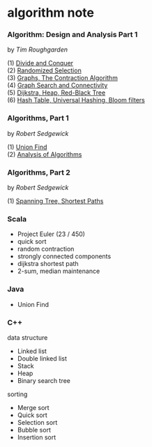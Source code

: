 # algorithm note

### **Algorithm: Design and Analysis Part 1** 

by *Tim Roughgarden*

(1) [Divide and Conquer](http://1ambda.github.io/divide-and-conquer/)  
(2) [Randomized Selection](http://1ambda.github.io/randomized-selection/)  
(3) [Graphs, The Contraction Algorithm](http://1ambda.github.io/graphs-the-contraction-algorithm/)  
(4) [Graph Search and Connectivity](http://1ambda.github.io/graph-search-and-connectivity/)  
(5) [Dijkstra, Heap, Red-Black Tree](http://1ambda.github.io/dijkstra-heap-balanced-tree/)  
(6) [Hash Table, Universal Hashing, Bloom filters](http://1ambda.github.io/hash-table-universal-hashing-bloom-filters/)  

### **Algorithms, Part 1** 

by *Robert Sedgewick*

(1) [Union Find](http://1ambda.github.io/union-find-algorithms-week-1/)  
(2) [Analysis of Algorithms](http://1ambda.github.io/analysis-of-algorithms/) 

### **Algorithms, Part 2**
by *Robert Sedgewick*

(1) [Spanning Tree, Shortest Paths](http://1ambda.github.io/graph-challenges-minimum-spanning-trees)  

### Scala

- Project Euler (23 / 450)
- quick sort
- random contraction
- strongly connected components
- dijkstra shortest path
- 2-sum, median maintenance


### Java

 - Union Find

### C++

data structure

- Linked list
- Double linked list
- Stack
- Heap
- Binary search tree

sorting

- Merge sort
- Quick sort
- Selection sort
- Bubble sort
- Insertion sort


